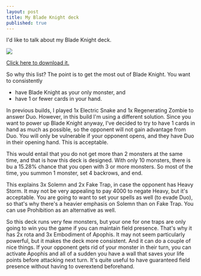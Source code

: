 ```yaml
---
layout: post
title: My Blade Knight deck
published: true
---
```

I'd like to talk about my Blade Knight deck.

![](https://i.imgur.com/fMOBz5l.png)

[Click here to download it.](https://www.duelingbook.com/deck?id=2548716)

So why this list? The point is to get the most out of Blade Knight. You want to consistently
* have Blade Knight as your only monster, and
* have 1 or fewer cards in your hand.

In previous builds, I played 1x Electric Snake and 1x Regenerating Zombie to answer Duo. However, in this build I'm using a different solution. Since you want to power up Blade Knight anyway, I've decided to try to have 1 cards in hand as much as possible, so the opponent will not gain advantage from Duo. You will only be vulnerable if your opponent opens, and they have Duo in their opening hand. This is acceptable.

This would entail that you do not get more than 2 monsters at the same time, and that is how this deck is designed. With only 10 monsters, there is bu a 15.28% chance that you open with 3 or more monsters. So most of the time, you summon 1 monster, set 4 backrows, and end.

This explains 3x Solemn and 2x Fake Trap, in case the opponent has Heavy Storm. It may not be very appealing to pay 4000 to negate Heavy, but it's acceptable. You are going to want to set your spells as well (to evade Duo), so that's why there's a heavier emphasis on Solemn than on Fake Trap. You can use Prohibition as an alternative as well.

So this deck runs very few monsters, but your one for one traps are only going to win you the game if you can maintain field presence. That's why it has 2x rota and 3x Embodiment of Apophis. It may not seem particularly powerful, but it makes the deck more consistent. And it can do a couple of nice things. If your opponent gets rid of your monster in their turn, you can activate Apophis and all of a sudden you have a wall that saves your life points before attacking next turn. It's quite useful to have guaranteed field presence without having to overextend beforehand.

